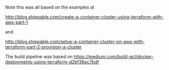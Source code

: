 Note this was all based on the examples at

http://blog.shippable.com/create-a-container-cluster-using-terraform-with-aws-part-1

and

http://blog.shippable.com/setup-a-container-cluster-on-aws-with-terraform-part-2-provision-a-cluster

The build pipeline was based on https://medium.com/build-acl/docker-deployments-using-terraform-d2bf36ec7bdf